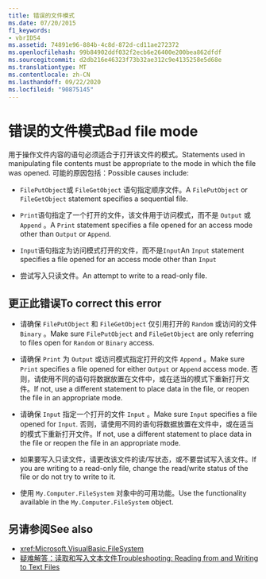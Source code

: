 ```yaml
---
title: 错误的文件模式
ms.date: 07/20/2015
f1_keywords:
- vbrID54
ms.assetid: 74891e96-884b-4c8d-872d-cd11ae272372
ms.openlocfilehash: 99b84902ddf032f2ecb6e26400e200bea862dfdf
ms.sourcegitcommit: d2db216e46323f73b32ae312c9e4135258e5d68e
ms.translationtype: MT
ms.contentlocale: zh-CN
ms.lasthandoff: 09/22/2020
ms.locfileid: "90875145"
---
```

# <a name="bad-file-mode"></a><span data-ttu-id="f85f2-102">错误的文件模式</span><span class="sxs-lookup"><span data-stu-id="f85f2-102">Bad file mode</span></span>

<span data-ttu-id="f85f2-103">用于操作文件内容的语句必须适合于打开该文件的模式。</span><span class="sxs-lookup"><span data-stu-id="f85f2-103">Statements used in manipulating file contents must be appropriate to the mode in which the file was opened.</span></span> <span data-ttu-id="f85f2-104">可能的原因包括：</span><span class="sxs-lookup"><span data-stu-id="f85f2-104">Possible causes include:</span></span>  
  
- <span data-ttu-id="f85f2-105">`FilePutObject`或 `FileGetObject` 语句指定顺序文件。</span><span class="sxs-lookup"><span data-stu-id="f85f2-105">A `FilePutObject` or `FileGetObject` statement specifies a sequential file.</span></span>  
  
- <span data-ttu-id="f85f2-106">`Print`语句指定了一个打开的文件，该文件用于访问模式，而不是 `Output` 或 `Append` 。</span><span class="sxs-lookup"><span data-stu-id="f85f2-106">A `Print` statement specifies a file opened for an access mode other than `Output` or `Append`.</span></span>  
  
- <span data-ttu-id="f85f2-107">`Input`语句指定为访问模式打开的文件，而不是`Input`</span><span class="sxs-lookup"><span data-stu-id="f85f2-107">An `Input` statement specifies a file opened for an access mode other than `Input`</span></span>  
  
- <span data-ttu-id="f85f2-108">尝试写入只读文件。</span><span class="sxs-lookup"><span data-stu-id="f85f2-108">An attempt to write to a read-only file.</span></span>  
  
## <a name="to-correct-this-error"></a><span data-ttu-id="f85f2-109">更正此错误</span><span class="sxs-lookup"><span data-stu-id="f85f2-109">To correct this error</span></span>  
  
- <span data-ttu-id="f85f2-110">请确保 `FilePutObject` 和 `FileGetObject` 仅引用打开的 `Random` 或访问的文件 `Binary` 。</span><span class="sxs-lookup"><span data-stu-id="f85f2-110">Make sure `FilePutObject` and `FileGetObject` are only referring to files open for `Random` or `Binary` access.</span></span>  
  
- <span data-ttu-id="f85f2-111">请确保 `Print` 为 `Output` 或访问模式指定打开的文件 `Append` 。</span><span class="sxs-lookup"><span data-stu-id="f85f2-111">Make sure `Print` specifies a file opened for either `Output` or `Append` access mode.</span></span> <span data-ttu-id="f85f2-112">否则，请使用不同的语句将数据放置在文件中，或在适当的模式下重新打开文件。</span><span class="sxs-lookup"><span data-stu-id="f85f2-112">If not, use a different statement to place data in the file, or reopen the file in an appropriate mode.</span></span>  
  
- <span data-ttu-id="f85f2-113">请确保 `Input` 指定一个打开的文件 `Input` 。</span><span class="sxs-lookup"><span data-stu-id="f85f2-113">Make sure `Input` specifies a file opened for `Input`.</span></span> <span data-ttu-id="f85f2-114">否则，请使用不同的语句将数据放置在文件中，或在适当的模式下重新打开文件。</span><span class="sxs-lookup"><span data-stu-id="f85f2-114">If not, use a different statement to place data in the file or reopen the file in an appropriate mode.</span></span>  
  
- <span data-ttu-id="f85f2-115">如果要写入只读文件，请更改该文件的读/写状态，或不要尝试写入该文件。</span><span class="sxs-lookup"><span data-stu-id="f85f2-115">If you are writing to a read-only file, change the read/write status of the file or do not try to write to it.</span></span>  
  
- <span data-ttu-id="f85f2-116">使用 `My.Computer.FileSystem` 对象中的可用功能。</span><span class="sxs-lookup"><span data-stu-id="f85f2-116">Use the functionality available in the `My.Computer.FileSystem` object.</span></span>  
  
## <a name="see-also"></a><span data-ttu-id="f85f2-117">另请参阅</span><span class="sxs-lookup"><span data-stu-id="f85f2-117">See also</span></span>

- <xref:Microsoft.VisualBasic.FileSystem>
- [<span data-ttu-id="f85f2-118">疑难解答：读取和写入文本文件</span><span class="sxs-lookup"><span data-stu-id="f85f2-118">Troubleshooting: Reading from and Writing to Text Files</span></span>](../../developing-apps/programming/drives-directories-files/troubleshooting-reading-from-and-writing-to-text-files.md)
